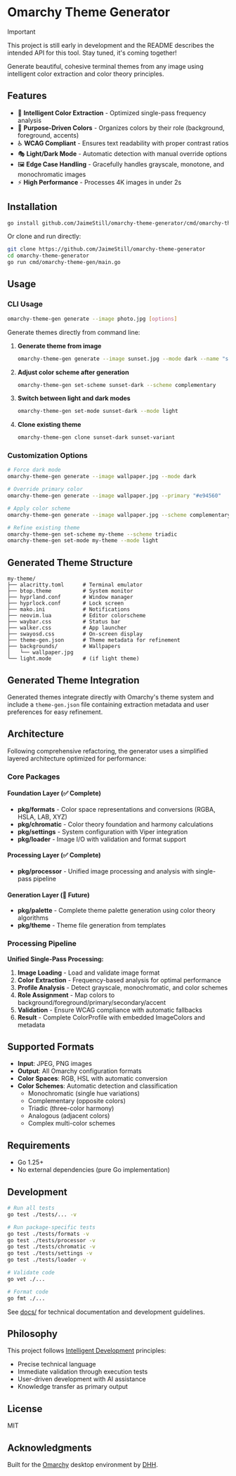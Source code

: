 # Omarchy Theme Generator

> [!IMPORTANT]
> This project is still early in development and the README describes the intended API for this tool. Stay tuned, it's coming together!

Generate beautiful, cohesive terminal themes from any image using intelligent color extraction and color theory principles.

## Features

- 🎨 **Intelligent Color Extraction** - Optimized single-pass frequency analysis
- 🎯 **Purpose-Driven Colors** - Organizes colors by their role (background, foreground, accents)
- ♿ **WCAG Compliant** - Ensures text readability with proper contrast ratios  
- 🎭 **Light/Dark Mode** - Automatic detection with manual override options
- 🖼️ **Edge Case Handling** - Gracefully handles grayscale, monotone, and monochromatic images
- ⚡ **High Performance** - Processes 4K images in under 2s

## Installation

```bash
go install github.com/JaimeStill/omarchy-theme-generator/cmd/omarchy-theme-gen@latest
```

Or clone and run directly:

```bash
git clone https://github.com/JaimeStill/omarchy-theme-generator
cd omarchy-theme-generator
go run cmd/omarchy-theme-gen/main.go
```

## Usage

### CLI Usage

```bash
omarchy-theme-gen generate --image photo.jpg [options]
```

Generate themes directly from command line:

1. **Generate theme from image**
   ```bash
   omarchy-theme-gen generate --image sunset.jpg --mode dark --name "sunset-dark"
   ```

2. **Adjust color scheme after generation**
   ```bash
   omarchy-theme-gen set-scheme sunset-dark --scheme complementary
   ```

3. **Switch between light and dark modes**
   ```bash
   omarchy-theme-gen set-mode sunset-dark --mode light
   ```

4. **Clone existing theme**
   ```bash
   omarchy-theme-gen clone sunset-dark sunset-variant
   ```

### Customization Options

```bash
# Force dark mode
omarchy-theme-gen generate --image wallpaper.jpg --mode dark

# Override primary color
omarchy-theme-gen generate --image wallpaper.jpg --primary "#e94560"

# Apply color scheme
omarchy-theme-gen generate --image wallpaper.jpg --scheme complementary

# Refine existing theme
omarchy-theme-gen set-scheme my-theme --scheme triadic
omarchy-theme-gen set-mode my-theme --mode light
```

## Generated Theme Structure

```
my-theme/
├── alacritty.toml      # Terminal emulator
├── btop.theme          # System monitor
├── hyprland.conf       # Window manager
├── hyprlock.conf       # Lock screen
├── mako.ini            # Notifications
├── neovim.lua          # Editor colorscheme
├── waybar.css          # Status bar
├── walker.css          # App launcher
├── swayosd.css         # On-screen display
├── theme-gen.json      # Theme metadata for refinement
├── backgrounds/        # Wallpapers
│   └── wallpaper.jpg
└── light.mode          # (if light theme)
```

## Generated Theme Integration

Generated themes integrate directly with Omarchy's theme system and include a `theme-gen.json` file containing extraction metadata and user preferences for easy refinement.

## Architecture

Following comprehensive refactoring, the generator uses a simplified layered architecture optimized for performance:

### Core Packages

#### Foundation Layer (✅ Complete)
- **pkg/formats** - Color space representations and conversions (RGBA, HSLA, LAB, XYZ)
- **pkg/chromatic** - Color theory foundation and harmony calculations  
- **pkg/settings** - System configuration with Viper integration
- **pkg/loader** - Image I/O with validation and format support

#### Processing Layer (✅ Complete) 
- **pkg/processor** - Unified image processing and analysis with single-pass pipeline

#### Generation Layer (🔄 Future)
- **pkg/palette** - Complete theme palette generation using color theory algorithms
- **pkg/theme** - Theme file generation from templates

### Processing Pipeline

**Unified Single-Pass Processing:**
1. **Image Loading** - Load and validate image format
2. **Color Extraction** - Frequency-based analysis for optimal performance  
3. **Profile Analysis** - Detect grayscale, monochromatic, and color schemes
4. **Role Assignment** - Map colors to background/foreground/primary/secondary/accent
5. **Validation** - Ensure WCAG compliance with automatic fallbacks
6. **Result** - Complete ColorProfile with embedded ImageColors and metadata

## Supported Formats

- **Input**: JPEG, PNG images
- **Output**: All Omarchy configuration formats
- **Color Spaces**: RGB, HSL with automatic conversion
- **Color Schemes**: Automatic detection and classification
  - Monochromatic (single hue variations)
  - Complementary (opposite colors)  
  - Triadic (three-color harmony)
  - Analogous (adjacent colors)
  - Complex multi-color schemes

## Requirements

- Go 1.25+
- No external dependencies (pure Go implementation)

## Development

```bash
# Run all tests
go test ./tests/... -v

# Run package-specific tests  
go test ./tests/formats -v
go test ./tests/processor -v
go test ./tests/chromatic -v
go test ./tests/settings -v
go test ./tests/loader -v

# Validate code
go vet ./...

# Format code
go fmt ./...
```

See [docs/](docs/) for technical documentation and development guidelines.

## Philosophy

This project follows [Intelligent Development](docs/development-methodology.md) principles:

- Precise technical language
- Immediate validation through execution tests
- User-driven development with AI assistance
- Knowledge transfer as primary output

## License

MIT

## Acknowledgments

Built for the [Omarchy](https://omarchy.org) desktop environment by [DHH](https://github.com/DHH).
